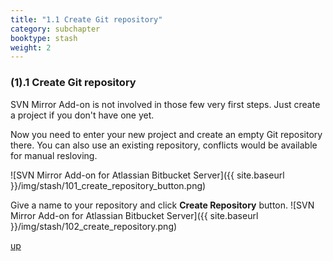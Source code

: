 ```yaml
---
title: "1.1 Create Git repository"
category: subchapter
booktype: stash
weight: 2
---
```



###  (1).1 Create Git repository

SVN Mirror Add-on is not involved in those few very first steps. Just create a project if you don't have one yet.

Now you need to enter your new project and create an empty Git repository there.
You can also use an existing repository, conflicts would be available for manual resloving.

![SVN Mirror Add-on for Atlassian Bitbucket Server]({{ site.baseurl }}/img/stash/101_create_repository_button.png)

Give a name to your repository and click **Create Repository** button.
![SVN Mirror Add-on for Atlassian Bitbucket Server]({{ site.baseurl }}/img/stash/102_create_repository.png)

[up](#up)